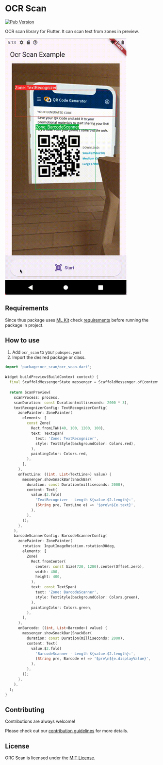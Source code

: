# OCR Scan

[![Pub Version](https://img.shields.io/pub/v/ocr_scan)](https://pub.dev/packages/ocr_scan)

OCR scan library for Flutter. It can scan text from zones in preview.

![Demo](./doc/demo.gif)

## Requirements

Since thus package uses [ML Kit](https://pub.dev/packages/google_mlkit_commons) check [requirements](https://github.com/bharat-biradar/Google-Ml-Kit-plugin#requirements) before running the package in project.


## How to use

1. Add `ocr_scan` to your `pubspec.yaml`
2. Import the desired package or class.

```dart
import 'package:ocr_scan/ocr_scan.dart';

Widget buildPreview(BuildContext context) {
  final ScaffoldMessengerState messenger = ScaffoldMessenger.of(context);

  return ScanPreview(
    scanProcess: process,
    scanDuration: const Duration(milliseconds: 2000 * 3),
    textRecognizerConfig: TextRecognizerConfig(
      zonePainter: ZonePainter(
        elements: [
          const Zone(
            Rect.fromLTWH(40, 100, 1200, 100),
            text: TextSpan(
              text: 'Zone: TextRecognizer',
              style: TextStyle(backgroundColor: Colors.red),
            ),
            paintingColor: Colors.red,
          ),
        ],
      ),
      onTextLine: ((int, List<TextLine>) value) {
        messenger.showSnackBar(SnackBar(
          duration: const Duration(milliseconds: 2000),
          content: Text(
            value.$2.fold(
              'TextRecognizer - Length ${value.$2.length}:',
              (String pre, TextLine e) => '$pre\n${e.text}',
            ),
          ),
        ));
      },
    ),
    barcodeScannerConfig: BarcodeScannerConfig(
      zonePainter: ZonePainter(
        rotation: InputImageRotation.rotation90deg,
        elements: [
          Zone(
            Rect.fromCenter(
              center: const Size(720, 1280).center(Offset.zero),
              width: 400,
              height: 400,
            ),
            text: const TextSpan(
              text: 'Zone: BarcodeScanner',
              style: TextStyle(backgroundColor: Colors.green),
            ),
            paintingColor: Colors.green,
          ),
        ],
      ),
      onBarcode: ((int, List<Barcode>) value) {
        messenger.showSnackBar(SnackBar(
          duration: const Duration(milliseconds: 2000),
          content: Text(
            value.$2.fold(
              'BarcodeScanner - Length ${value.$2.length}:',
              (String pre, Barcode e) => '$pre\n${e.displayValue}',
            ),
          ),
        ));
      },
    ),
  );
}
```

## Contributing

Contributions are always welcome!

Please check out our [contribution guidelines](https://github.com/development707/ocr_scan_flutter/blob/main/doc/CONTRIBUTING.md) for more details.

## License

ORC Scan is licensed under the [MIT License](https://github.com/development707/ocr_scan_flutter/blob/main/LICENSE).
